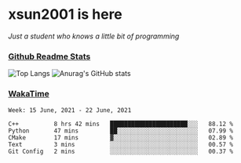 # xsun2001 is here

*Just a student who knows a little bit of programming*

### [Github Readme Stats](https://github.com/anuraghazra/github-readme-stats)

![Top Langs](https://github-readme-stats.vercel.app/api/top-langs/?username=xsun2001&layout=compact&theme=radical) ![Anurag's GitHub stats](https://github-readme-stats.vercel.app/api?username=xsun2001&show_icons=true&theme=radical)

### [WakaTime](https://wakatime.com)

<!--START_SECTION:waka-->
```text
Week: 15 June, 2021 - 22 June, 2021

C++          8 hrs 42 mins   ██████████████████████░░░   88.12 % 
Python       47 mins         ██░░░░░░░░░░░░░░░░░░░░░░░   07.99 % 
CMake        17 mins         ▓░░░░░░░░░░░░░░░░░░░░░░░░   02.89 % 
Text         3 mins          ░░░░░░░░░░░░░░░░░░░░░░░░░   00.57 % 
Git Config   2 mins          ░░░░░░░░░░░░░░░░░░░░░░░░░   00.37 % 
```
<!--END_SECTION:waka-->
